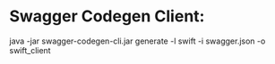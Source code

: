 # Swagger Codegen Client:

java -jar swagger-codegen-cli.jar generate -l swift -i swagger.json -o swift_client
